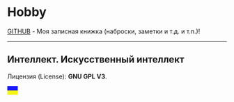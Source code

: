 # Hobby
[GITHUB](https://github.com) - Моя записная книжка (наброски, заметки и т.д. и т.п.)!

<hr>

## Интеллект. Искусственный интеллект

Лицензия (License): **GNU GPL V3**.

![](https://github.com/drilnet/Intelligence/blob/master/UA.png)
